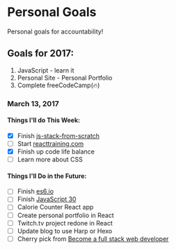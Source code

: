 # Personal Goals

Personal goals for accountability!

## Goals for 2017:

1. JavaScript - learn it
2. Personal Site - Personal Portfolio
3. Complete freeCodeCamp(:fire:)

### March 13, 2017

#### Things I'll do This Week:

- [x] Finish [js-stack-from-scratch](https://github.com/verekia/js-stack-from-scratch)
- [ ] Start [reacttraining.com](https://online.reacttraining.com/courses/50507/lectures/841119#/questions/2)
- [x] Finish up code life balance
- [ ] Learn more about CSS

#### Things I'll Do in the Future:

- [ ] Finish [es6.io](https://es6.io)
- [ ] Finish [JavaScript 30](https://javascript30.com/)
- [ ] Calorie Counter React app
- [ ] Create personal portfolio in React
- [ ] Twitch.tv project redone in React
- [ ] Update blog to use Harp or Hexo
- [ ] Cherry pick from [Become a full stack web developer](https://github.com/bmorelli25/Become-A-Full-Stack-Web-Developer)
